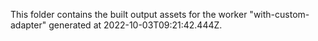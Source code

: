 This folder contains the built output assets for the worker "with-custom-adapter" generated at 2022-10-03T09:21:42.444Z.